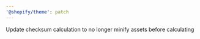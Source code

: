 ```yaml
---
'@shopify/theme': patch
---
```


Update checksum calculation to no longer minify assets before calculating
